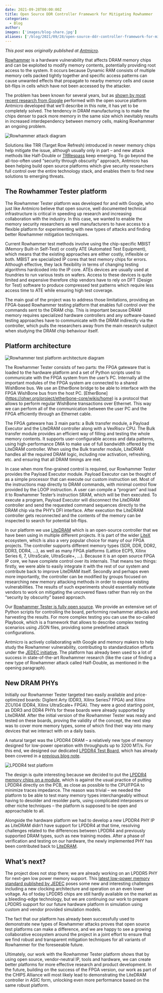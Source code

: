 ```yaml
---
date: 2021-09-28T00:00:00Z
title: Open Source DDR Controller Framework for Mitigating Rowhammer
categories:
  - Blog
author: 
images: ['images/blog-share.jpg']
aliases: ['/blog/2021/09/28/open-source-ddr-controller-framework-for-mitigating-rowhammer/']
---
```


*This post was originally published at [Antmicro](https://antmicro.com/blog/2021/08/open-source-ddr-test-framework-for-rowhammer/).*

[Rowhammer](https://en.wikipedia.org/wiki/Row_hammer) is a hardware vulnerability that affects DRAM memory chips and can be exploited to modify memory contents, potentially providing root access to the system. It occurs because Dynamic RAM consists of multiple memory cells packed tightly together and specific access patterns can cause unwanted effects that propagate to nearby memory cells and cause bit-flips in cells which have not been accessed by the attacker.

The problem has been known for several years, but as [shown by most recent research from Google](https://security.googleblog.com/2021/05/introducing-half-double-new-hammering.html) performed with the open source platform Antmicro developed that we’ll describe in this note, it has yet to be completely solved. The tendency in DRAM manufacturing is to make the chips denser to pack more memory in the same size which inevitably results in increased interdependency between memory cells, making Rowhammer an ongoing problem.

![Rowhammer attack diagram](rowhammer-attack-diagram.jpg)

Solutions like TRR (Target Row Refresh) introduced in newer memory chips help mitigate the issue, although usually only in part – and new attack methods like Half-Double or [TRRespass](https://www.vusec.net/projects/trrespass/) keep emerging. To go beyond the all-too-often used “security through obscurity” approach, Antmicro has been helping build open source platforms which give security researchers full control over the entire technology stack, and enables them to find new solutions to emerging threats.

## The Rowhammer Tester platform

The Rowhammer Tester platform was developed for and with Google, who just like Antmicro believe that open source, well documented technical infrastructure is critical in speeding up research and increasing collaboration with the industry. In this case, we wanted to enable the memory security researchers as well manufacturers to have access to a flexible platform for experimenting with new types of attacks and finding better Rowhammer mitigation techniques.

Current Rowhammer test methods involve using the chip-specific MBIST (Memory Built-in Self-Test) or costly ATE (Automated Test Equipment), which means that the existing approaches are either costly, inflexible or both. MBIST are specialized IP cores that test memory chips for errors. Although effective, they lack flexibility in terms of changing testing algorithms hardcoded into the IP core. ATEs devices are usually used at foundries to run various tests on wafers. Access to these devices is quite limited and expensive therefore chip vendors have to rely on DFT (Design for Test) software to produce compressed test patterns which require less access time to ATE while ensuring high test coverage.

The main goal of the project was to address those limitations, providing an FPGA-based Rowhammer testing platform that enables full control over the commands sent to the DRAM chip. This is important because DRAM memory requires specialized hardware controllers and any software-based testing approaches have to communicate with the DRAM indirectly via the controller, which pulls the researchers away from the main research subject when studying the DRAM chip behaviour itself.

## Platform architecture

![Rowhammer test platform architecture diagram](row-hammer-tester-platform.png)

The Rowhammer Tester consists of two parts: the FPGA gateware that is loaded to the hardware platform and a set of Python scripts used to communicate with the FPGA system from the user’s PC. Internally all the important modules of the FPGA system are connected to a shared WishBone bus. We use an EtherBone bridge to be able to interface with the FPGA WishBone bus from the host PC. [EtherBone]
(https://ohwr.org/project/etherbone-core/wikis/home) is a protocol that allows to perform regular WishBone transactions over Ethernet. This way we can perform all of the communication between the user PC and the FPGA efficiently through an Ethernet cable.

The FPGA gateware has 3 main parts: a Bulk transfer module, a Payload Executor and the LiteDRAM controller along with a VexRiscv CPU. The Bulk transfer module provides an efficient way of filling and testing the whole memory contents. It supports user-configurable access and data patterns, using high-performance DMA to make use of full bandwidth offered by the LiteDRAM controller. When using the Bulk transfer module, LiteDRAM handles all the required DRAM logic, including row activation, refreshing, etc. and ensuring that all DRAM timings are met.

In case when more fine-grained control is required, our Rowhammer Tester provides the Payload Executor module. Payload Executor can be thought of as a simple processor that can execute our custom instruction set. Most of the instructions map directly to DRAM commands, with minimal control flow provided by the LOOP instruction. A user can compile a “program” and load it to Rowhammer Tester’s instruction SRAM, which will be then executed. To execute a program, Payload Executor will disconnect the LiteDRAM controller and send the requested command sequences directly to the DRAM chip via the PHY’s DFI interface. After execution the LiteDRAM controller gets reconnected and the contents of the memory can be inspected to search for potential bit-flips.

In our platform we use [LiteDRAM](https://github.com/enjoy-digital/litedram) which is an open-source controller that we have been using in multiple different projects. It is part of the wider [LiteX](https://github.com/enjoy-digital/litex) ecosystem, which is also a very popular choice for many of our FPGA projects. The controller supports different memory types (SDR, DDR, DDR2, DDR3, DDR4, …), as well as many FPGA platforms (Lattice ECP5, Xilinx Series 6, 7, UltraScale, UltraScale+, …). Because it is an open source FPGA IP core, we have complete control over its internals. That means two things: firstly, we were able to easily integrate it with the rest of our system and contribute back to improve LiteDRAM itself. Secondly and perhaps even more importantly, the controller can be modified by groups focused on researching new memory attacking methods in order to expose existing vulnerabilities. The results of such experiments should essentially motivate vendors to work on mitigating the uncovered flaws rather than rely on the “security by obscurity” based approach.

Our [Rowhammer Tester is fully open source](https://github.com/antmicro/litex-rowhammer-tester/). We provide an extensive set of Python scripts for controlling the board, performing rowhammer attacks and harvesting the results. For more complex testing you can use the so-called Playbook, which is a framework that allows to describe complex testing scenarios using JSON files, providing some predefined attack configurations.

Antmicro is actively collaborating with Google and memory makers to help study the Rowhammer vulnerability, contributing to standardization efforts under the [JEDEC initiative](https://www.jedec.org/category/technology-focus-area/main-memory-ddr3-ddr4-sdram). The platform has already been used to a lot of success in state-of-the-art Rowhammer research (like the case of finding a new type of Rowhammer attack called Half-Double, as mentioned in the opening paragraph).

## New DRAM PHYs

Initially our Rowhammer Tester targeted two easily available and price-optimized boards: Digilent Arty (DDR3, Xilinx Series7 FPGA) and Xilinx ZCU104 (DDR4, Xilinx UltraScale+ FPGA). They were a good starting point, as DDR3 and DDR4 PHYs for these boards were already supported by LiteDRAM. After the initial version of the Rowhammer Tester was ready and tested on these boards, proving the validity of the concept, the next step was to cover more memory types, some of which find their way into many devices that we interact with on a daily basis.

A natural target was the LPDDR4 DRAM – a relatively new type of memory designed for low-power operation with throughputs up to 3200 MT/s. For this end, we designed our dedicated [LPDDR4 Test Board](https://opensource.antmicro.com/projects/lpddr4-test-board), which has already been covered in a [previous blog note](https://antmicro.com/blog/2021/04/lpddr4-test-platform/).

![LPDDR4 test platform](LPDDR4_test_board_whitebackground.jpg)

The design is quite interesting because we decided to put the [LPDDR4 memory chips on a module](https://opensource.antmicro.com/projects/lpddr4-testbed), which is against the usual practice of putting LPDDR4 directly on the PCB, as close as possible to the CPU/FPGA to minimize traces impedance. The reason was trivial – we needed the platform to be able to test many memory types interchangeably without having to desolder and resolder parts, using complicated interposers or other niche techniques – the platform is supposed to be open and approachable to all.

Alongside the hardware platform we had to develop a new LPDDR4 PHY IP as LiteDRAM didn’t have support for LPDDR4 at that time, resolving challenges related to the differences between LPDDR4 and previously supported DRAM types, such as new training modes. After a phase of verification and testing on our hardware, the newly implemented PHY has been contributed back to [LiteDRAM](https://github.com/enjoy-digital/litedram/tree/master/litedram/phy/lpddr4).

## What’s next?

The project does not stop there; we are already working on an LPDDR5 PHY for next-gen low power memory support. This [latest low-power memory standard published by JEDEC](https://www.jedec.org/news/pressreleases/jedec-publishes-new-ddr5-standard-advancing-next-generation-high-performance) poses some new and interesting challenges including a new clocking architecture and operation on an even lower voltage. As of today LPDDR5 chips are still hardly available on the market as a bleeding-edge technology, but we are continuing our work to prepare LPDDR5 support for our future hardware platform in simulation using custom and vendor provided simulation models.

The fact that our platform has already been successfully used to demonstrate new types of Rowhammer attacks proves that open source test platforms can make a difference, and we are happy to see a growing collaborative ecosystem around the project in a joint effort to ensure that we find robust and transparent mitigation techniques for all variants of Rowhammer for the foreseeable future.

Ultimately, our work with the Rowhammer Tester platform shows that by using open source, vendor-neutral IP, tools and hardware, we can create better platforms for more effective research and product development. In the future, building on the success of the FPGA version, our work as part of the CHIPS Alliance will most likely lead to demonstrating the LiteDRAM controller in ASIC form, unlocking even more performance based on the same robust platform.